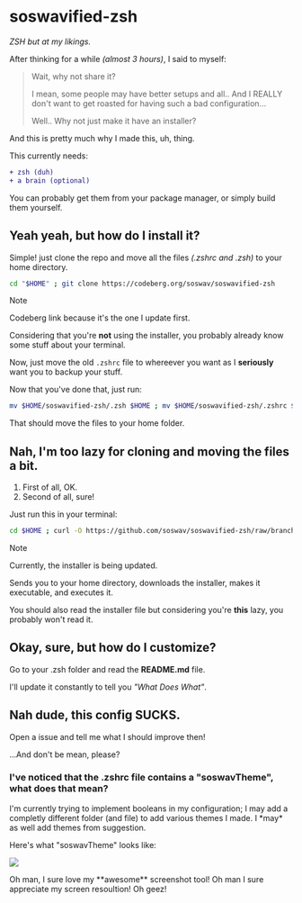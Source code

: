 # soswavified-zsh
*ZSH but at my likings.*

After thinking for a while *(almost 3 hours)*, I said to myself:
> Wait, why not share it?
>
> I mean, some people may have better setups and all.. And I REALLY don't want to get roasted for having such a bad configuration...
>
> Well.. Why not just make it have an installer?

And this is pretty much why I made this, uh, thing.

This currently needs:
```diff
+ zsh (duh)
+ a brain (optional)
```
You can probably get them from your package manager, or simply build them yourself.

## Yeah yeah, but how do I install it?
Simple! just clone the repo and move all the files *(.zshrc and .zsh)* to your home directory. 

```sh
cd "$HOME" ; git clone https://codeberg.org/soswav/soswavified-zsh
```
>[!NOTE]
>Codeberg link because it's the one I update first.

Considering that you're **not** using the installer, you probably already know some stuff about your terminal.

Now, just move the old `.zshrc` file to whereever you want as I **seriously** want you to backup your stuff.

Now that you've done that, just run:
```sh
mv $HOME/soswavified-zsh/.zsh $HOME ; mv $HOME/soswavified-zsh/.zshrc $HOME
```
That should move the files to your home folder.

## Nah, I'm too lazy for cloning and moving the files a bit.
1. First of all, OK.
2. Second of all, sure!

Just run this in your terminal:
```sh
cd $HOME ; curl -O https://github.com/soswav/soswavified-zsh/raw/branch/main/installer.sh ; chmod +x installer.sh ; ./installer.sh
```
>[!NOTE]
>Currently, the installer is being updated.

Sends you to your home directory, downloads the installer, makes it executable, and executes it. 

You should also read the installer file but considering you're **this** lazy, you probably won't read it.

## Okay, sure, but how do I customize?
Go to your .zsh folder and read the **README.md** file.

I'll update it constantly to tell you *"What Does What"*.

## Nah dude, this config SUCKS.
Open a issue and tell me what I should improve then! 

...And don't be mean, please?

### I've noticed that the .zshrc file contains a "soswavTheme", what does that mean?
I'm currently trying to implement booleans in my configuration; I may add a completly different folder (and file) to add various themes I made. I \*may\* as well add themes from suggestion.

Here's what "soswavTheme" looks like:

![](https://github.com/soswav/soswavified-zsh/assets/154848161/07689510-87ec-4b95-ad34-5d2b17f1ce68)

Oh man, I sure love my \*\*awesome\*\* screenshot tool! Oh man I sure appreciate my screen resoultion! Oh geez!
